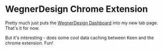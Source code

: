 WegnerDesign Chrome Extension
============================

Pretty much just puts the [WegnerDesign Dashboard](http://www.wegnerdesign.com/dashboard) into my new tab page. That's it for now.

But it's interesting - does some cool data caching between Keen and the chrome extension. Fun!
